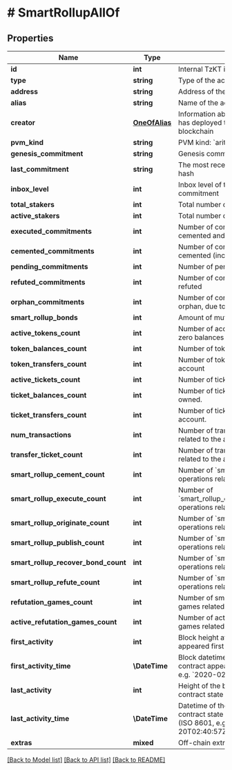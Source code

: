 # # SmartRollupAllOf

## Properties

Name | Type | Description | Notes
------------ | ------------- | ------------- | -------------
**id** | **int** | Internal TzKT id | [optional]
**type** | **string** | Type of the account | [optional]
**address** | **string** | Address of the account | [optional]
**alias** | **string** | Name of the account | [optional]
**creator** | [**OneOfAlias**](OneOfAlias.md) | Information about the account, which has deployed the rollup to the blockchain | [optional]
**pvm_kind** | **string** | PVM kind: &#x60;arith&#x60; or &#x60;wasm&#x60; | [optional]
**genesis_commitment** | **string** | Genesis commitment hash | [optional]
**last_commitment** | **string** | The most recent cemented commitment hash | [optional]
**inbox_level** | **int** | Inbox level of the most recent cemented commitment | [optional]
**total_stakers** | **int** | Total number of stakers. | [optional]
**active_stakers** | **int** | Total number of active stakers. | [optional]
**executed_commitments** | **int** | Number of commitments that were cemented and executed | [optional]
**cemented_commitments** | **int** | Number of commitments that were cemented (including executed ones) | [optional]
**pending_commitments** | **int** | Number of pending commitments | [optional]
**refuted_commitments** | **int** | Number of commitments that were refuted | [optional]
**orphan_commitments** | **int** | Number of commitments that became orphan, due to their parent was refuted | [optional]
**smart_rollup_bonds** | **int** | Amount of mutez locked as bonds | [optional]
**active_tokens_count** | **int** | Number of account tokens with non-zero balances | [optional]
**token_balances_count** | **int** | Number of tokens the account ever had | [optional]
**token_transfers_count** | **int** | Number of token transfers from/to the account | [optional]
**active_tickets_count** | **int** | Number of tickets the account owns. | [optional]
**ticket_balances_count** | **int** | Number of tickets the account ever owned. | [optional]
**ticket_transfers_count** | **int** | Number of ticket transfers from/to the account. | [optional]
**num_transactions** | **int** | Number of transaction operations related to the account | [optional]
**transfer_ticket_count** | **int** | Number of transfer ticket operations related to the account | [optional]
**smart_rollup_cement_count** | **int** | Number of &#x60;smart_rollup_cement&#x60; operations related to the account | [optional]
**smart_rollup_execute_count** | **int** | Number of &#x60;smart_rollup_execute_outbox_message&#x60; operations related to the account | [optional]
**smart_rollup_originate_count** | **int** | Number of &#x60;smart_rollup_originate&#x60; operations related to the account | [optional]
**smart_rollup_publish_count** | **int** | Number of &#x60;smart_rollup_publish&#x60; operations related to the account | [optional]
**smart_rollup_recover_bond_count** | **int** | Number of &#x60;smart_rollup_recover_bond&#x60; operations related to the account | [optional]
**smart_rollup_refute_count** | **int** | Number of &#x60;smart_rollup_refute&#x60; operations related to the account | [optional]
**refutation_games_count** | **int** | Number of smart rollup refutation games related to the account | [optional]
**active_refutation_games_count** | **int** | Number of active smart rollup refutation games related to the account | [optional]
**first_activity** | **int** | Block height at which the ghost contract appeared first time | [optional]
**first_activity_time** | **\DateTime** | Block datetime at which the ghost contract appeared first time (ISO 8601, e.g. &#x60;2020-02-20T02:40:57Z&#x60;) | [optional]
**last_activity** | **int** | Height of the block in which the ghost contract state was changed last time | [optional]
**last_activity_time** | **\DateTime** | Datetime of the block in which the ghost contract state was changed last time (ISO 8601, e.g. &#x60;2020-02-20T02:40:57Z&#x60;) | [optional]
**extras** | **mixed** | Off-chain extras | [optional]

[[Back to Model list]](../../README.md#models) [[Back to API list]](../../README.md#endpoints) [[Back to README]](../../README.md)
